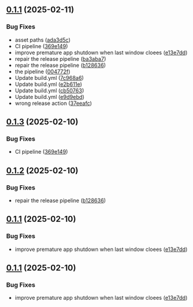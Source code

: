 ## [0.1.1](https://github.com/florianbeisel/hermesx/compare/v0.1.0...v0.1.1) (2025-02-11)


### Bug Fixes

* asset paths ([ada3d5c](https://github.com/florianbeisel/hermesx/commit/ada3d5cc3a6efb23ac4aca17521f3220cb609a22))
* CI pipeline ([369e149](https://github.com/florianbeisel/hermesx/commit/369e149713f5f8a4a88fccfa0c810bab6fba2f37))
* improve premature app shutdown when last window cloees ([e13e7dd](https://github.com/florianbeisel/hermesx/commit/e13e7dd996c42ab2edc6c6e6816a7bfc93ca71b2))
* repair the release pipeline ([ba3aba7](https://github.com/florianbeisel/hermesx/commit/ba3aba71ece9a208d193f0ae359b198885ba9b56))
* repair the release pipeline ([b128636](https://github.com/florianbeisel/hermesx/commit/b1286368c23f2f792ac9f35599eb976e27f44317))
* the pipeline ([004772f](https://github.com/florianbeisel/hermesx/commit/004772fd609f9dfa19f942cff703f6d25b43eac9))
* Update build.yml ([7c968a6](https://github.com/florianbeisel/hermesx/commit/7c968a64f2248f672f2287a407772b5bc8ca8a20))
* Update build.yml ([e2b611e](https://github.com/florianbeisel/hermesx/commit/e2b611e045cbc98b7183e619c5c5d55b7416df7b))
* Update build.yml ([cb50763](https://github.com/florianbeisel/hermesx/commit/cb507637015ad6f0c21258dbfc9ed7239be81442))
* Update build.yml ([e9d9ebd](https://github.com/florianbeisel/hermesx/commit/e9d9ebdd83542df3180710675ca7326abb4cf465))
* wrong release action ([37eeafc](https://github.com/florianbeisel/hermesx/commit/37eeafcba8c95b565ea1cb5af1f56ac6a3de062b))

## [0.1.3](https://github.com/florianbeisel/hermesx/compare/v0.1.2...v0.1.3) (2025-02-10)


### Bug Fixes

* CI pipeline ([369e149](https://github.com/florianbeisel/hermesx/commit/369e149713f5f8a4a88fccfa0c810bab6fba2f37))

## [0.1.2](https://github.com/florianbeisel/hermesx/compare/v0.1.1...v0.1.2) (2025-02-10)


### Bug Fixes

* repair the release pipeline ([b128636](https://github.com/florianbeisel/hermesx/commit/b1286368c23f2f792ac9f35599eb976e27f44317))

## [0.1.1](https://github.com/florianbeisel/hermesx/compare/v0.1.0...v0.1.1) (2025-02-10)


### Bug Fixes

* improve premature app shutdown when last window cloees ([e13e7dd](https://github.com/florianbeisel/hermesx/commit/e13e7dd996c42ab2edc6c6e6816a7bfc93ca71b2))

## [0.1.1](https://github.com/florianbeisel/hermesx/compare/v0.1.0...v0.1.1) (2025-02-10)


### Bug Fixes

* improve premature app shutdown when last window cloees ([e13e7dd](https://github.com/florianbeisel/hermesx/commit/e13e7dd996c42ab2edc6c6e6816a7bfc93ca71b2))
